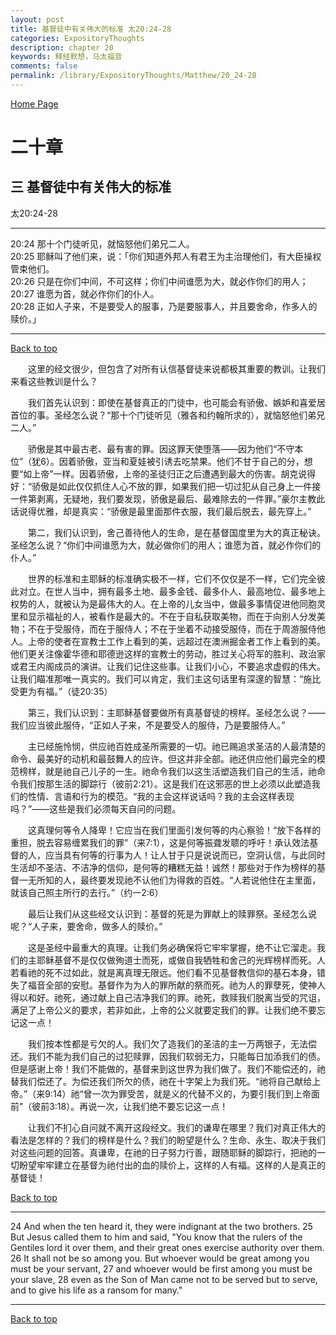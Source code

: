 ```yaml
---
layout: post
title: 基督徒中有关伟大的标准 太20:24-28
categories: ExpositoryThoughts
description: chapter 20
keywords: 释经默想，马太福音
comments: false
permalink: /library/ExpositoryThoughts/Matthew/20_24-28
---
```

[ Home Page ]({{site.baseurl}}/index) <br>

<a name="0"></a>
# 二十章 

## 三 基督徒中有关伟大的标准

太20:24-28

***

20:24 那十个门徒听见，就恼怒他们弟兄二人。<br>
20:25 耶稣叫了他们来，说：「你们知道外邦人有君王为主治理他们，有大臣操权管束他们。<br>
20:26 只是在你们中间，不可这样；你们中间谁愿为大，就必作你们的用人；<br>
20:27 谁愿为首，就必作你们的仆人。<br>
20:28 正如人子来，不是要受人的服事，乃是要服事人，并且要舍命，作多人的赎价。」<br>

***

[Back to top](#0)

&emsp;&emsp;这里的经文很少，但包含了对所有认信基督徒来说都极其重要的教训。让我们来看这些教训是什么？

&emsp;&emsp;我们首先认识到：即使在基督真正的门徒中，也可能会有骄傲、嫉妒和喜爱居首位的事。圣经怎么说？“那十个门徒听见（雅各和约翰所求的），就恼怒他们弟兄二人。”

&emsp;&emsp;骄傲是其中最古老、最有害的罪。因这罪天使堕落——因为他们“不守本位”（犹6）。因着骄傲，亚当和夏娃被引诱去吃禁果。他们不甘于自己的分，想要“如上帝”一样。因着骄傲，上帝的圣徒归正之后遭遇到最大的伤害。胡克说得好：“骄傲是如此仅仅抓住人心不放的罪，如果我们把一切过犯从自己身上一件接一件第剥离，无疑地，我们要发现，骄傲是最后、最难除去的一件罪。”豪尔主教此话说得优雅，却是真实：“骄傲是最里面那件衣服，我们最后脱去，最先穿上。”

&emsp;&emsp;第二，我们认识到，舍己善待他人的生命，是在基督国度里为大的真正秘诀。圣经怎么说？“你们中间谁愿为大，就必做你们的用人；谁愿为首，就必作你们的仆人。”

&emsp;&emsp;世界的标准和主耶稣的标准确实极不一样，它们不仅仅是不一样，它们完全彼此对立。在世人当中，拥有最多土地、最多金钱、最多仆人、最高地位、最多地上权势的人，就被认为是最伟大的人。在上帝的儿女当中，做最多事情促进他同胞灵里和显示福祉的人，被看作是最大的。不在于自私获取美物，而在于向别人分发美物；不在于受服侍，而在于服侍人；不在于坐着不动接受服侍，而在于周游服侍他人。上帝的使者在宣教士工作上看到的美，远超过在澳洲掘金者工作上看到的美。他们更关注像霍华德和耶德逊这样的宣教士的劳动，胜过关心将军的胜利、政治家或君王内阁成员的演讲。让我们记住这些事。让我们小心，不要追求虚假的伟大。让我们瞄准那唯一真实的。我们可以肯定，我们主这句话里有深邃的智慧：“施比受更为有福。”（徒20:35）

&emsp;&emsp;第三，我们认识到：主耶稣基督要做所有真基督徒的榜样。圣经怎么说？——我们应当彼此服侍，“正如人子来，不是要受人的服侍，乃是要服侍人。”

&emsp;&emsp;主已经施怜悯，供应祂百姓成圣所需要的一切。祂已赐追求圣洁的人最清楚的命令、最美好的动机和最鼓舞人的应许。但这并非全部。祂还供应他们最完全的模范榜样，就是祂自己儿子的一生。祂命令我们以这生活塑造我们自己的生活，祂命令我们按那生活的脚踪行（彼前2:21）。这是我们在这邪恶的世上必须以此塑造我们的性情、言语和行为的模范。“我的主会这样说话吗？我的主会这样表现吗？”——这些是我们必须每天自问的问题。

&emsp;&emsp;这真理何等令人降卑！它应当在我们里面引发何等的内心察验！“放下各样的重担，脱去容易缠累我们的罪”（来7:1），这是何等振聋发聩的呼吁！承认效法基督的人，应当具有何等的行事为人！让人甘于只是说说而已，空洞认信，与此同时生活却不圣洁、不洁净的信仰，是何等的糟糕无益！诚然！那些对于作为榜样的基督一无所知的人，最终要发现祂不认他们为得救的百姓。“人若说他住在主里面，就该自己照主所行的去行。”（约一2:6）

&emsp;&emsp;最后让我们从这些经文认识到：基督的死是为罪献上的赎罪祭。圣经怎么说呢？“人子来，要舍命，做多人的赎价。”

&emsp;&emsp;这是圣经中最重大的真理。让我们务必确保将它牢牢掌握，绝不让它溜走。我们的主耶稣基督不是仅仅做殉道士而死，或做自我牺牲和舍己的光辉榜样而死。人若看祂的死不过如此，就是离真理无限远。他们看不见基督教信仰的基石本身，错失了福音全部的安慰。基督作为为人的罪所献的祭而死。祂为人的罪孽死，使神人得以和好。祂死，通过献上自己洁净我们的罪。祂死，救赎我们脱离当受的咒诅，满足了上帝公义的要求，若非如此，上帝的公义就要定我们的罪。让我们绝不要忘记这一点！

&emsp;&emsp;我们按本性都是亏欠的人。我们欠了造我们的圣洁的主一万两银子，无法偿还。我们不能为我们自己的过犯赎罪，因我们软弱无力，只能每日加添我们的债。但是感谢上帝！我们不能做的，基督来到这世界为我们做了。我们不能偿还的，祂替我们偿还了。为偿还我们所欠的债，祂在十字架上为我们死。“祂将自己献给上帝。”（来9:14）祂“曾一次为罪受苦，就是义的代替不义的，为要引我们到上帝面前”（彼前3:18）。再说一次，让我们绝不要忘记这一点！

&emsp;&emsp;让我们不扪心自问就不离开这段经文。我们的谦卑在哪里？我们对真正伟大的看法是怎样的？我们的榜样是什么？我们的盼望是什么？生命、永生、取决于我们对这些问题的回答。真谦卑，在祂的日子努力行善，跟随耶稣的脚踪行，把祂的一切盼望牢牢建立在基督为祂付出的血的赎价上，这样的人有福。这样的人是真正的基督徒！

[Back to top](#0)

***

24 And when the ten heard it, they were indignant at the two brothers. 25 But Jesus called them to him and said, "You know that the rulers of the Gentiles lord it over them, and their great ones exercise authority over them. 26 It shall not be so among you. But whoever would be great among you must be your servant, 27 and whoever would be first among you must be your slave, 28 even as the Son of Man came not to be served but to serve, and to give his life as a ransom for many."

***

[Back to top](#0)
